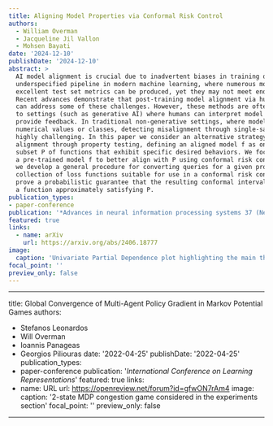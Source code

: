 ```yaml
---
title: Aligning Model Properties via Conformal Risk Control
authors:
  - William Overman
  - Jacqueline Jil Vallon
  - Mohsen Bayati
date: '2024-12-10'
publishDate: '2024-12-10'
abstract: >
  AI model alignment is crucial due to inadvertent biases in training data and the
  underspecified pipeline in modern machine learning, where numerous models with
  excellent test set metrics can be produced, yet they may not meet end-user requirements.
  Recent advances demonstrate that post-training model alignment via human feedback
  can address some of these challenges. However, these methods are often confined
  to settings (such as generative AI) where humans can interpret model outputs and
  provide feedback. In traditional non-generative settings, where model outputs are
  numerical values or classes, detecting misalignment through single-sample outputs is
  highly challenging. In this paper we consider an alternative strategy. We propose interpreting model
  alignment through property testing, defining an aligned model f as one belonging to a
  subset P of functions that exhibit specific desired behaviors. We focus on post-processing
  a pre-trained model f to better align with P using conformal risk control. Specifically,
  we develop a general procedure for converting queries for a given property P to a
  collection of loss functions suitable for use in a conformal risk control algorithm. We
  prove a probabilistic guarantee that the resulting conformal interval around f contains
  a function approximately satisfying P.
publication_types:
- paper-conference
publication: '*Advances in neural information processing systems 37 (NeurIPS 2024)*'
featured: true
links:
  - name: arXiv
    url: https://arxiv.org/abs/2406.18777
image:
  caption: 'Univariate Partial Dependence plot highlighting the main theorem, which shows that we can find a function satisfying the desired property of monotonicity within the conformal band.'
focal_point: ''
preview_only: false
---
```


---
title: Global Convergence of Multi-Agent Policy Gradient in Markov Potential Games
authors:
- Stefanos Leonardos
- Will Overman
- Ioannis Panageas
- Georgios Piliouras
date: '2022-04-25'
publishDate: '2022-04-25'
publication_types:
- paper-conference
publication: '*International Conference on Learning Representations*'
featured: true
links:
- name: URL
  url: https://openreview.net/forum?id=gfwON7rAm4
image:
  caption: '2-state MDP congestion game considered in the experiments section'
focal_point: ''
preview_only: false
---
